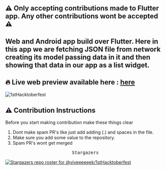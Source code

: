 <h2>⚠️ Only accepting contributions made to Flutter app. Any other contributions wont be accepted ⚠️</h2>

<h2>Web and Android app build over Flutter. Here in this app we are fetching JSON file from network creating its model passing data in it and then showing that data in our app as a list widget.</h2>

## 🔥 Live web preview available here : [here](https://firsthacktoberfest.web.app/#/)

[Dark theme is implemented by https://github.com/AwsmAsim]: #nowhere
![1stHacktoberfest](https://user-images.githubusercontent.com/63421684/137514287-c87c5b48-5563-41b5-beae-f4a2bdfc11b5.gif)
<h2>⚠️ Contribution Instructions </h2>

Before you start making contribution make these things clear 

1) Dont make spam PR's like just add adding (.) and spaces in the file.
2) Make sure you add some value to the repository.
3) Spam PR's wont get merged

<div align="center">
    <pre>Stargazers</pre>
</div>

[![Stargazers repo roster for @viveeeeeek/1stHacktoberfest](https://reporoster.com/stars/dark/viveeeeeek/1stHacktoberfest)](https://github.com/viveeeeeek/1stHacktoberfest/stargazers)
